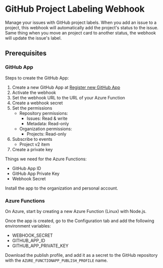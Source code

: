 # GitHub Project Labeling Webhook

Manage your issues with GitHub project labels. When you add an issue to a project, this webhook will automatically add the project's status to the issue. Same thing when you move an project card to another status, the webhook will update the issue's label.

## Prerequisites

### GitHub App

Steps to create the GitHub App:

1. Create a new GitHub App at [Register new GitHub App](https://github.com/settings/apps/new)
1. Activate the webhook
1. Set the webhook URL to the URL of your Azure Function
1. Create a webhook secret
1. Set the permissions
    - Repository permissions:
      - Issues: Read & write
      - Metadata: Read-only
    - Organization permissions:
      - Projects: Read-only
1. Subscribe to events
    - Project v2 item
1. Create a private key

Things we need for the Azure Functions:

- GitHub App ID
- GitHub App Private Key
- Webhook Secret

Install the app to the organization and personal account.

### Azure Functions

On Azure, start by creating a new Azure Function (Linux) with Node.js.

Once the app is created, go to the Configuration tab and add the following environment variables:

- WEBHOOK_SECRET
- GITHUB_APP_ID
- GITHUB_APP_PRIVATE_KEY

Download the publish profile, and add it as a secret to the GitHub repository with the `AZURE_FUNCTIONAPP_PUBLISH_PROFILE` name.
